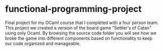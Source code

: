 # functional-programming-project
Final project for my OCaml course that I completed with a four person team. This project we created a version of the board game "Settler's of Catan" using only Ocaml. By browsing the source code folder you will see how we broke the game into different components based on functionality to keep our code organized and manageable.
